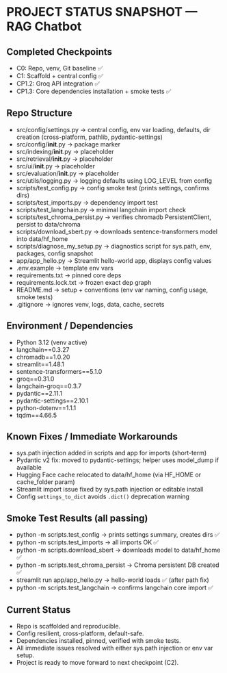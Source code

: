 # PROJECT STATUS SNAPSHOT — RAG Chatbot

## Completed Checkpoints
- C0: Repo, venv, Git baseline ✅
- C1: Scaffold + central config ✅
- CP1.2: Groq API integration ✅
- CP1.3: Core dependencies installation + smoke tests ✅

## Repo Structure
- src/config/settings.py → central config, env var loading, defaults, dir creation (cross-platform, pathlib, pydantic-settings)
- src/config/__init__.py → package marker
- src/indexing/__init__.py → placeholder
- src/retrieval/__init__.py → placeholder
- src/ui/__init__.py → placeholder
- src/evaluation/__init__.py → placeholder
- src/utils/logging.py → logging defaults using LOG_LEVEL from config
- scripts/test_config.py → config smoke test (prints settings, confirms dirs)
- scripts/test_imports.py → dependency import test
- scripts/test_langchain.py → minimal langchain import check
- scripts/test_chroma_persist.py → verifies chromadb PersistentClient, persist to data/chroma
- scripts/download_sbert.py → downloads sentence-transformers model into data/hf_home
- scripts/diagnose_my_setup.py → diagnostics script for sys.path, env, packages, config snapshot
- app/app_hello.py → Streamlit hello-world app, displays config values
- .env.example → template env vars
- requirements.txt → pinned core deps
- requirements.lock.txt → frozen exact dep graph
- README.md → setup + conventions (env var naming, config usage, smoke tests)
- .gitignore → ignores venv, logs, data, cache, secrets

## Environment / Dependencies
- Python 3.12 (venv active)
- langchain==0.3.27
- chromadb==1.0.20
- streamlit==1.48.1
- sentence-transformers==5.1.0
- groq==0.31.0
- langchain-groq==0.3.7
- pydantic==2.11.1
- pydantic-settings==2.10.1
- python-dotenv==1.1.1
- tqdm==4.66.5

## Known Fixes / Immediate Workarounds
- sys.path injection added in scripts and app for imports (short-term)
- Pydantic v2 fix: moved to pydantic-settings; helper uses model_dump if available
- Hugging Face cache relocated to data/hf_home (via HF_HOME or cache_folder param)
- Streamlit import issue fixed by sys.path injection or editable install
- Config `settings_to_dict` avoids `.dict()` deprecation warning

## Smoke Test Results (all passing)
- python -m scripts.test_config → prints settings summary, creates dirs ✅
- python -m scripts.test_imports → all imports OK ✅
- python -m scripts.download_sbert → downloads model to data/hf_home ✅
- python -m scripts.test_chroma_persist → Chroma persistent DB created ✅
- streamlit run app/app_hello.py → hello-world loads ✅ (after path fix)
- python -m scripts.test_langchain → confirms langchain core import ✅

## Current Status
- Repo is scaffolded and reproducible.
- Config resilient, cross-platform, default-safe.
- Dependencies installed, pinned, verified with smoke tests.
- All immediate issues resolved with either sys.path injection or env var setup.
- Project is ready to move forward to next checkpoint (C2).
